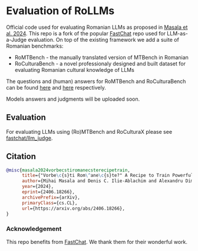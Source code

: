 # Evaluation of RoLLMs

Official code used for evaluating Romanian LLMs as proposed in [Masala et al. 2024](https://arxiv.org/abs/2406.18266). This repo is a fork of the popular [FastChat](https://github.com/lm-sys/FastChat) repo used for LLM-as-a-Judge evaluation. On top of the existing framework we add a suite of Romanian benchmarks:

- RoMTBench - the manually translated version of MTBench in Romanian
- RoCulturaBench - a novel professionaly designed and built dataset for evaluating Romanian cultural knowledge of LLMs


The questions and (human) answers for RoMTBench and RoCulturaBench can be found [here](https://github.com/denisilie94/FastChat/tree/main/fastchat/llm_judge/data/mt_bench_ro) and [here](https://github.com/denisilie94/FastChat/tree/main/fastchat/llm_judge/data/cultura_bench_ro) respectively.

Models answers and judgments will be uploaded soon.


## Evaluation
For evaluating LLMs using (Ro)MTBench and RoCulturaX please see [fastchat/llm_judge](fastchat/llm_judge).

## Citation

```bibtex
@misc{masala2024vorbecstiromanecsterecipetrain,
      title={"Vorbe\c{s}ti Rom\^ane\c{s}te?" A Recipe to Train Powerful Romanian LLMs with English Instructions}, 
      author={Mihai Masala and Denis C. Ilie-Ablachim and Alexandru Dima and Dragos Corlatescu and Miruna Zavelca and Ovio Olaru and Simina Terian and Andrei Terian and Marius Leordeanu and Horia Velicu and Marius Popescu and Mihai Dascalu and Traian Rebedea},
      year={2024},
      eprint={2406.18266},
      archivePrefix={arXiv},
      primaryClass={cs.CL},
      url={https://arxiv.org/abs/2406.18266}, 
}
```

### Acknowledgement
This repo benefits from [FastChat](https://github.com/lm-sys/FastChat). We thank them for their wonderful work.
